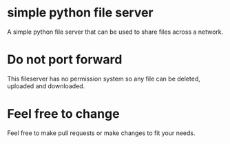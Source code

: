 # simple python file server
A simple python file server that can be used to share files across a network.

# Do not port forward 
This fileserver has no permission system so any file can be deleted, uploaded and downloaded.

# Feel free to change
Feel free to make pull requests or make changes to fit your needs.
